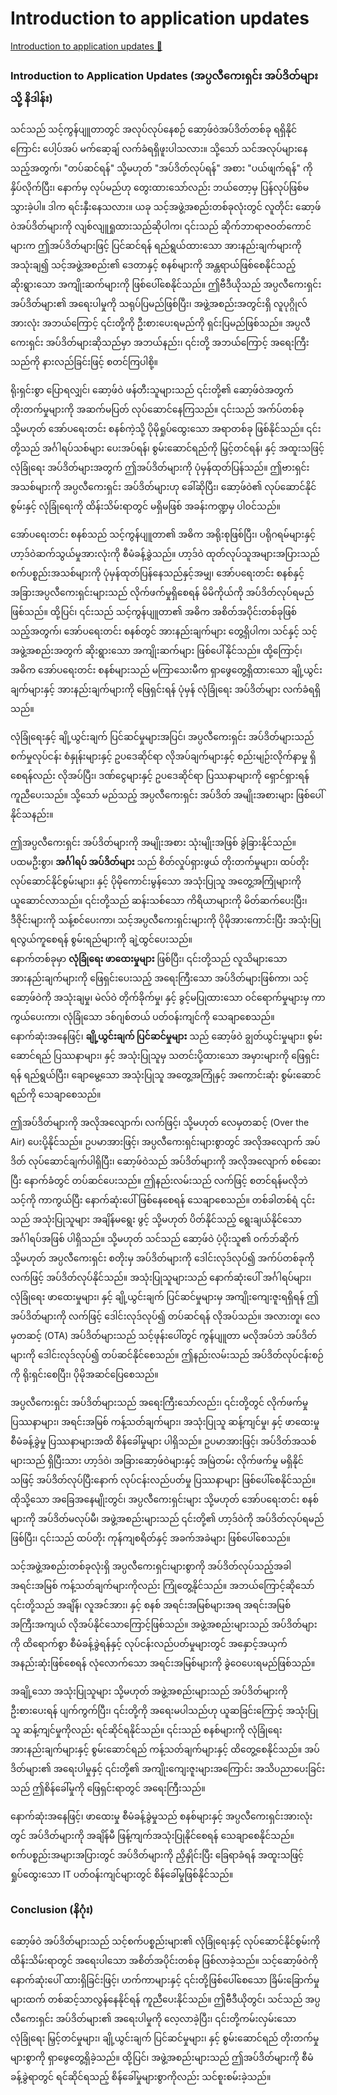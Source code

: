 # Introduction to application updates

[Introduction to application updates 🔗](https://www.coursera.org/learn/cybersecurity-threat-vectors-and-mitigation/lecture/3qtqR/introduction-to-application-updates)

### Introduction to Application Updates (အပ္ပလီကေးရှင်း အပ်ဒိတ်များသို့ နိဒါန်း)

သင်သည် သင့်ကွန်ပျူတာတွင် အလုပ်လုပ်နေစဉ် ဆော့ဖ်ဝဲအပ်ဒိတ်တစ်ခု ရရှိနိုင်ကြောင်း ပေါ့ပ်အပ် မက်ဆေ့ချ် လက်ခံရရှိဖူးပါသလား။ သို့သော် သင်အလုပ်များနေသည့်အတွက်၊ "တပ်ဆင်ရန်" သို့မဟုတ် "အပ်ဒိတ်လုပ်ရန်" အစား "ပယ်ဖျက်ရန်" ကို နှိပ်လိုက်ပြီး၊ နောက်မှ လုပ်မည်ဟု တွေးထားသော်လည်း ဘယ်တော့မှ ပြန်လုပ်ဖြစ်မသွားခဲ့ပါ။ ဒါက ရင်းနှီးနေသလား။ ယခု သင့်အဖွဲ့အစည်းတစ်ခုလုံးတွင် လူတိုင်း ဆော့ဖ်ဝဲအပ်ဒိတ်များကို လျစ်လျူရှုထားသည်ဆိုပါက၊ ၎င်းသည် ဆိုက်ဘာရာဇဝတ်ကောင်များက ဤအပ်ဒိတ်များဖြင့် ပြင်ဆင်ရန် ရည်ရွယ်ထားသော အားနည်းချက်များကို အသုံးချ၍ သင့်အဖွဲ့အစည်း၏ ဒေတာနှင့် စနစ်များကို အန္တရာယ်ဖြစ်စေနိုင်သည့် ဆိုးရွားသော အကျိုးဆက်များကို ဖြစ်ပေါ်စေနိုင်သည်။ ဤဗီဒီယိုသည် အပ္ပလီကေးရှင်း အပ်ဒိတ်များ၏ အရေးပါမှုကို သရုပ်ပြမည်ဖြစ်ပြီး၊ အဖွဲ့အစည်းအတွင်းရှိ လူပုဂ္ဂိုလ်အားလုံး အဘယ်ကြောင့် ၎င်းတို့ကို ဦးစားပေးရမည်ကို ရှင်းပြမည်ဖြစ်သည်။ အပ္ပလီကေးရှင်း အပ်ဒိတ်များဆိုသည်မှာ အဘယ်နည်း၊ ၎င်းတို့ အဘယ်ကြောင့် အရေးကြီးသည်ကို နားလည်ခြင်းဖြင့် စတင်ကြပါစို့။

ရိုးရှင်းစွာ ပြောရလျှင်၊ ဆော့ဖ်ဝဲ ဖန်တီးသူများသည် ၎င်းတို့၏ ဆော့ဖ်ဝဲအတွက် တိုးတက်မှုများကို အဆက်မပြတ် လုပ်ဆောင်နေကြသည်။ ၎င်းသည် အက်ပ်တစ်ခု သို့မဟုတ် အော်ပရေးတင်း စနစ်ကဲ့သို့ ပိုမိုရှုပ်ထွေးသော အရာတစ်ခု ဖြစ်နိုင်သည်။ ၎င်းတို့သည် အင်္ဂါရပ်သစ်များ ပေးအပ်ရန်၊ စွမ်းဆောင်ရည်ကို မြှင့်တင်ရန်၊ နှင့် အထူးသဖြင့် လုံခြုံရေး အပ်ဒိတ်များအတွက် ဤအပ်ဒိတ်များကို ပုံမှန်ထုတ်ပြန်သည်။ ဤဗားရှင်းအသစ်များကို အပ္ပလီကေးရှင်း အပ်ဒိတ်များဟု ခေါ်ဆိုပြီး၊ ဆော့ဖ်ဝဲ၏ လုပ်ဆောင်နိုင်စွမ်းနှင့် လုံခြုံရေးကို ထိန်းသိမ်းရာတွင် မရှိမဖြစ် အခန်းကဏ္ဍမှ ပါဝင်သည်။

အော်ပရေးတင်း စနစ်သည် သင့်ကွန်ပျူတာ၏ အဓိက အရိုးစုဖြစ်ပြီး၊ ပရိုဂရမ်များနှင့် ဟာ့ဒ်ဝဲဆက်သွယ်မှုအားလုံးကို စီမံခန့်ခွဲသည်။ ဟာ့ဒ်ဝဲ ထုတ်လုပ်သူအများအပြားသည် စက်ပစ္စည်းအသစ်များကို ပုံမှန်ထုတ်ပြန်နေသည်နှင့်အမျှ၊ အော်ပရေးတင်း စနစ်နှင့် အခြားအပ္ပလီကေးရှင်းများသည် လိုက်ဖက်မှုရှိစေရန် မိမိကိုယ်ကို အပ်ဒိတ်လုပ်ရမည်ဖြစ်သည်။ ထို့ပြင်၊ ၎င်းသည် သင့်ကွန်ပျူတာ၏ အဓိက အစိတ်အပိုင်းတစ်ခုဖြစ်သည့်အတွက်၊ အော်ပရေးတင်း စနစ်တွင် အားနည်းချက်များ တွေ့ရှိပါက၊ သင်နှင့် သင့်အဖွဲ့အစည်းအတွက် ဆိုးရွားသော အကျိုးဆက်များ ဖြစ်ပေါ်နိုင်သည်။ ထို့ကြောင့်၊ အဓိက အော်ပရေးတင်း စနစ်များသည် မကြာသေးမီက ရှာဖွေတွေ့ရှိထားသော ချို့ယွင်းချက်များနှင့် အားနည်းချက်များကို ဖြေရှင်းရန် ပုံမှန် လုံခြုံရေး အပ်ဒိတ်များ လက်ခံရရှိသည်။

လုံခြုံရေးနှင့် ချို့ယွင်းချက် ပြင်ဆင်မှုများအပြင်၊ အပ္ပလီကေးရှင်း အပ်ဒိတ်များသည် စက်မှုလုပ်ငန်း စံနှုန်းများနှင့် ဥပဒေဆိုင်ရာ လိုအပ်ချက်များနှင့် စည်းမျဉ်းလိုက်နာမှု ရှိစေရန်လည်း လိုအပ်ပြီး၊ ဒဏ်ငွေများနှင့် ဥပဒေဆိုင်ရာ ပြဿနာများကို ရှောင်ရှားရန် ကူညီပေးသည်။ သို့သော် မည်သည့် အပ္ပလီကေးရှင်း အပ်ဒိတ် အမျိုးအစားများ ဖြစ်ပေါ်နိုင်သနည်း။

ဤအပ္ပလီကေးရှင်း အပ်ဒိတ်များကို အမျိုးအစား သုံးမျိုးအဖြစ် ခွဲခြားနိုင်သည်။  
ပထမဦးစွာ၊ **အင်္ဂါရပ် အပ်ဒိတ်များ** သည် စိတ်လှုပ်ရှားဖွယ် တိုးတက်မှုများ၊ ထပ်တိုး လုပ်ဆောင်နိုင်စွမ်းများ၊ နှင့် ပိုမိုကောင်းမွန်သော အသုံးပြုသူ အတွေ့အကြုံများကို ယူဆောင်လာသည်။ ၎င်းတို့သည် ဆန်းသစ်သော ကိရိယာများကို မိတ်ဆက်ပေးပြီး၊ ဒီဇိုင်းများကို သန့်စင်ပေးကာ၊ သင့်အပ္ပလီကေးရှင်းများကို ပိုမိုအားကောင်းပြီး အသုံးပြုရလွယ်ကူစေရန် စွမ်းရည်များကို ချဲ့ထွင်ပေးသည်။  
နောက်တစ်ခုမှာ **လုံခြုံရေး ဖာထေးမှုများ** ဖြစ်ပြီး၊ ၎င်းတို့သည် လူသိများသော အားနည်းချက်များကို ဖြေရှင်းပေးသည့် အရေးကြီးသော အပ်ဒိတ်များဖြစ်ကာ၊ သင့်ဆော့ဖ်ဝဲကို အသုံးချမှု၊ မဲလ်ဝဲ တိုက်ခိုက်မှု၊ နှင့် ခွင့်မပြုထားသော ဝင်ရောက်မှုများမှ ကာကွယ်ပေးကာ၊ လုံခြုံသော ဒစ်ဂျစ်တယ် ပတ်ဝန်းကျင်ကို သေချာစေသည်။  
နောက်ဆုံးအနေဖြင့်၊ **ချို့ယွင်းချက် ပြင်ဆင်မှုများ** သည် ဆော့ဖ်ဝဲ ချွတ်ယွင်းမှုများ၊ စွမ်းဆောင်ရည် ပြဿနာများ၊ နှင့် အသုံးပြုသူမှ သတင်းပို့ထားသော အမှားများကို ဖြေရှင်းရန် ရည်ရွယ်ပြီး၊ ချောမွေ့သော အသုံးပြုသူ အတွေ့အကြုံနှင့် အကောင်းဆုံး စွမ်းဆောင်ရည်ကို သေချာစေသည်။

ဤအပ်ဒိတ်များကို အလိုအလျောက်၊ လက်ဖြင့်၊ သို့မဟုတ် လေမှတဆင့် (Over the Air) ပေးပို့နိုင်သည်။ ဥပမာအားဖြင့်၊ အပ္ပလီကေးရှင်းများစွာတွင် အလိုအလျောက် အပ်ဒိတ် လုပ်ဆောင်ချက်ပါရှိပြီး၊ ဆော့ဖ်ဝဲသည် အပ်ဒိတ်များကို အလိုအလျောက် စစ်ဆေးပြီး နောက်ခံတွင် တပ်ဆင်ပေးသည်။ ဤနည်းလမ်းသည် လက်ဖြင့် စတင်ရန်မလိုဘဲ သင့်ကို ကာကွယ်ပြီး နောက်ဆုံးပေါ် ဖြစ်နေစေရန် သေချာစေသည်။ တစ်ခါတစ်ရံ ၎င်းသည် အသုံးပြုသူများ အချိန်မရွေး ဖွင့် သို့မဟုတ် ပိတ်နိုင်သည့် ရွေးချယ်နိုင်သော အင်္ဂါရပ်အဖြစ် ပါရှိသည်။ သို့မဟုတ် သင်သည် ဆော့ဖ်ဝဲ ပံ့ပိုးသူ၏ ဝက်ဘ်ဆိုက် သို့မဟုတ် အပ္ပလီကေးရှင်း စတိုးမှ အပ်ဒိတ်များကို ဒေါင်းလုဒ်လုပ်၍ အက်ပ်တစ်ခုကို လက်ဖြင့် အပ်ဒိတ်လုပ်နိုင်သည်။ အသုံးပြုသူများသည် နောက်ဆုံးပေါ် အင်္ဂါရပ်များ၊ လုံခြုံရေး ဖာထေးမှုများ၊ နှင့် ချို့ယွင်းချက် ပြင်ဆင်မှုများမှ အကျိုးကျေးဇူးရရှိရန် ဤအပ်ဒိတ်များကို လက်ဖြင့် ဒေါင်းလုဒ်လုပ်၍ တပ်ဆင်ရန် လိုအပ်သည်။ အလားတူ၊ လေမှတဆင့် (OTA) အပ်ဒိတ်များသည် သင့်ဖုန်းပေါ်တွင် ကွန်ပျူတာ မလိုအပ်ဘဲ အပ်ဒိတ်များကို ဒေါင်းလုဒ်လုပ်၍ တပ်ဆင်နိုင်စေသည်။ ဤနည်းလမ်းသည် အပ်ဒိတ်လုပ်ငန်းစဉ်ကို ရိုးရှင်းစေပြီး၊ ပိုမိုအဆင်ပြေစေသည်။

အပ္ပလီကေးရှင်း အပ်ဒိတ်များသည် အရေးကြီးသော်လည်း၊ ၎င်းတို့တွင် လိုက်ဖက်မှု ပြဿနာများ၊ အရင်းအမြစ် ကန့်သတ်ချက်များ၊ အသုံးပြုသူ ဆန့်ကျင်မှု၊ နှင့် ဖာထေးမှု စီမံခန့်ခွဲမှု ပြဿနာများအထိ စိန်ခေါ်မှုများ ပါရှိသည်။ ဥပမာအားဖြင့်၊ အပ်ဒိတ်အသစ်များသည် ရှိပြီးသား ဟာ့ဒ်ဝဲ၊ အခြားဆော့ဖ်ဝဲများနှင့် အမြဲတမ်း လိုက်ဖက်မှု မရှိနိုင်သဖြင့် အပ်ဒိတ်လုပ်ပြီးနောက် လုပ်ငန်းလည်ပတ်မှု ပြဿနာများ ဖြစ်ပေါ်စေနိုင်သည်။ ထိုသို့သော အခြေအနေမျိုးတွင်၊ အပ္ပလီကေးရှင်းများ သို့မဟုတ် အော်ပရေးတင်း စနစ်များကို အပ်ဒိတ်မလုပ်မီ၊ အဖွဲ့အစည်းများသည် ၎င်းတို့၏ ဟာ့ဒ်ဝဲကို အပ်ဒိတ်လုပ်ရမည်ဖြစ်ပြီး၊ ၎င်းသည် ထပ်တိုး ကုန်ကျစရိတ်နှင့် အခက်အခဲများ ဖြစ်ပေါ်စေသည်။

သင့်အဖွဲ့အစည်းတစ်ခုလုံးရှိ အပ္ပလီကေးရှင်းများစွာကို အပ်ဒိတ်လုပ်သည့်အခါ အရင်းအမြစ် ကန့်သတ်ချက်များကိုလည်း ကြုံတွေ့နိုင်သည်။ အဘယ်ကြောင့်ဆိုသော် ၎င်းတို့သည် အချိန်၊ လူအင်အား၊ နှင့် စနစ် အရင်းအမြစ်များအရ အရင်းအမြစ် အကြီးအကျယ် လိုအပ်နိုင်သောကြောင့်ဖြစ်သည်။ အဖွဲ့အစည်းများသည် အပ်ဒိတ်များကို ထိရောက်စွာ စီမံခန့်ခွဲရန်နှင့် လုပ်ငန်းလည်ပတ်မှုများတွင် အနှောင့်အယှက် အနည်းဆုံးဖြစ်စေရန် လုံလောက်သော အရင်းအမြစ်များကို ခွဲဝေပေးရမည်ဖြစ်သည်။

အချို့သော အသုံးပြုသူများ သို့မဟုတ် အဖွဲ့အစည်းများသည် အပ်ဒိတ်များကို ဦးစားပေးရန် ပျက်ကွက်ပြီး၊ ၎င်းတို့ကို အရေးမပါသည်ဟု ယူဆခြင်းကြောင့် အသုံးပြုသူ ဆန့်ကျင်မှုကိုလည်း ရင်ဆိုင်ရနိုင်သည်။ ၎င်းသည် စနစ်များကို လုံခြုံရေး အားနည်းချက်များနှင့် စွမ်းဆောင်ရည် ကန့်သတ်ချက်များနှင့် ထိတွေ့စေနိုင်သည်။ အပ်ဒိတ်များ၏ အရေးပါမှုနှင့် ၎င်းတို့၏ အကျိုးကျေးဇူးများအကြောင်း အသိပညာပေးခြင်းသည် ဤစိန်ခေါ်မှုကို ဖြေရှင်းရာတွင် အရေးကြီးသည်။

နောက်ဆုံးအနေဖြင့်၊ ဖာထေးမှု စီမံခန့်ခွဲမှုသည် စနစ်များနှင့် အပ္ပလီကေးရှင်းအားလုံးတွင် အပ်ဒိတ်များကို အချိန်မီ ဖြန့်ကျက်အသုံးပြုနိုင်စေရန် သေချာစေနိုင်သည်။ စက်ပစ္စည်းအများအပြားတွင် အပ်ဒိတ်များကို ညှိနှိုင်းပြီး ခြေရာခံရန် အထူးသဖြင့် ရှုပ်ထွေးသော IT ပတ်ဝန်းကျင်များတွင် စိန်ခေါ်မှုဖြစ်နိုင်သည်။

### Conclusion (နိဂုံး)

ဆော့ဖ်ဝဲ အပ်ဒိတ်များသည် သင့်စက်ပစ္စည်းများ၏ လုံခြုံရေးနှင့် လုပ်ဆောင်နိုင်စွမ်းကို ထိန်းသိမ်းရာတွင် အရေးပါသော အစိတ်အပိုင်းတစ်ခု ဖြစ်လာခဲ့သည်။ သင့်ဆော့ဖ်ဝဲကို နောက်ဆုံးပေါ် ထားရှိခြင်းဖြင့်၊ ဟက်ကာများနှင့် ၎င်းတို့ဖြစ်ပေါ်စေသော ခြိမ်းခြောက်မှုများထက် တစ်ဆင့်သာလွန်နေနိုင်ရန် ကူညီပေးနိုင်သည်။ ဤဗီဒီယိုတွင်၊ သင်သည် အပ္ပလီကေးရှင်း အပ်ဒိတ်များ၏ အရေးပါမှုကို လေ့လာခဲ့ပြီး၊ ၎င်းတို့ကမ်းလှမ်းသော လုံခြုံရေး မြှင့်တင်မှုများ၊ ချို့ယွင်းချက် ပြင်ဆင်မှုများ၊ နှင့် စွမ်းဆောင်ရည် တိုးတက်မှုများစွာကို ရှာဖွေတွေ့ရှိခဲ့သည်။ ထို့ပြင်၊ အဖွဲ့အစည်းများသည် ဤအပ်ဒိတ်များကို စီမံခန့်ခွဲရာတွင် ရင်ဆိုင်ရသည့် စိန်ခေါ်မှုများစွာကိုလည်း သင်စူးစမ်းခဲ့သည်။
